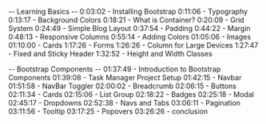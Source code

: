 -- Learning Basics --
0:03:02 - Installing Bootstrap
0:11:06 - Typography
0:13:17 - Background Colors
0:18:21 - What is Container?
0:20:09 - Grid System
0:24:49 - Simple Blog Layout
0:37:54 - Padding
0:44:22 - Margin
0:48:13 - Responsive Columns
0:55:14 - Adding Colors
01:05:06 - Images
01:10:00 - Cards
1:17:26 - Forms
1:26:26 - Column for Large Devices
1:27:47 - Fixed and Sticky Header
1:32:52 - Height and Width Classes

-- Bootstrap Components --
01:37:49 - Introduction to Bootstrap Components
01:39:08 - Task Manager Project Setup
01:42:15 - Navbar
01:51:58 - NavBar Toggler
02:00:02 - Breadcrumb
02:06:15 - Buttons
02:11:34 - Cards
02:15:06 - List Group
02:18:22 - Badges
02:25:18 - Modal
02:45:17 - Dropdowns
02:52:38 - Navs and Tabs
03:06:11 - Pagination
03:11:56 - Tooltip
03:17:25 - Popovers
03:26:26 - conclusion
